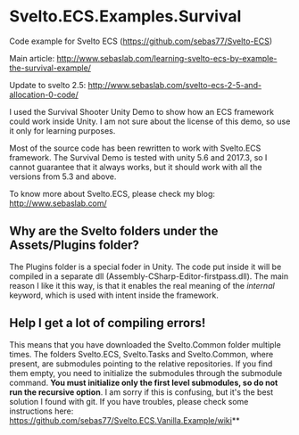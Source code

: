 # Svelto.ECS.Examples.Survival
Code example for Svelto ECS (https://github.com/sebas77/Svelto-ECS)

Main article: http://www.sebaslab.com/learning-svelto-ecs-by-example-the-survival-example/

Update to svelto 2.5: http://www.sebaslab.com/svelto-ecs-2-5-and-allocation-0-code/

I used the Survival Shooter Unity Demo to show how an ECS framework could work inside Unity. I am not sure about the license of this demo, so use it only for learning purposes.

Most of the source code has been rewritten to work with Svelto.ECS framework. The Survival Demo is tested with unity 5.6 and 2017.3, so I cannot guarantee that it always works, but it should work with all the versions from 5.3 and above.

To know more about Svelto.ECS, please check my blog: http://www.sebaslab.com/

## Why are the Svelto folders under the Assets/Plugins folder?

The Plugins folder is a special foder in Unity. The code put inside it will be compiled in a separate dll (Assembly-CSharp-Editor-firstpass.dll). The main reason I like it this way, is that it enables the real meaning of the _internal_ keyword, which is used with intent inside the framework.

## Help I get a lot of compiling errors!

This means that you have downloaded the Svelto.Common folder multiple times. The folders Svelto.ECS, Svelto.Tasks and Svelto.Common, where present, are submodules pointing to the relative repositories. If you find them empty, you need to initialize the submodules through the submodule command. **You must initialize only the first level submodules, so do not run the recursive option**. I am sorry if this is confusing, but it's the best solution I found with git. If you have troubles, please check some instructions here: https://github.com/sebas77/Svelto.ECS.Vanilla.Example/wiki**

